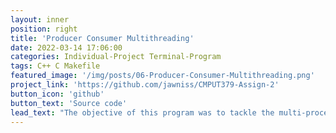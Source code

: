 ```yaml
---
layout: inner
position: right
title: 'Producer Consumer Multithreading'
date: 2022-03-14 17:06:00
categories: Individual-Project Terminal-Program
tags: C++ C Makefile
featured_image: '/img/posts/06-Producer-Consumer-Multithreading.png'
project_link: 'https://github.com/jawniss/CMPUT379-Assign-2'
button_icon: 'github'
button_text: 'Source code'
lead_text: "The objective of this program was to tackle the multi-processing synchronization producer-consumer problem. A variable number of multithreaded consumers was used to simulate multiple consumers trying to access the same data buffer. Mutual exclusion locks were used so that if the producer or a consumer was accessing the buffer, they had exclusive and uninterrupted access, preventing unintended shared data between multiple consumers. A summary of all work and transactions are logged into log files within the project's directory."
---
```

